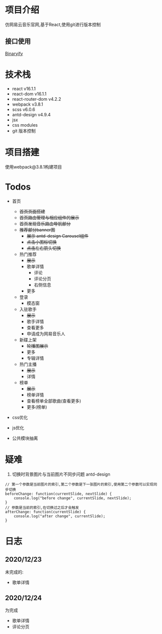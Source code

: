 # 项目介绍
仿网易云音乐官网,基于React,使用git进行版本控制

## 接口使用
[Binaryify](https://github.com/Binaryify/NeteaseCloudMusicApi)

# 技术栈
+ react v16.1.1
+ react-dom v16.1.1
+ react-router-dom v4.2.2
+ webpack v3.8.1
+ scss v6.0.6
+ antd-design v4.9.4
+ jsx
+ css modules
+ git 版本控制

# 项目搭建
使用webpack\@3.8.1构建项目

# Todos
+ 首页
	+ ~~首页页面搭建~~
	+ ~~首页路由管理与相应组件的展示~~
	+ ~~首页发现音乐路由导航部分~~
	+ ~~推荐部分banner图~~
		+ ~~展示 antd-design Carousel组件~~
		+ ~~点击小图标切换~~
		+ ~~点击左右箭头切换~~
	+ 热门推荐
		+ ~~展示~~
		+ 歌单详情
			+ 评论
			+ 评论分页
			+ 右侧信息
		+ 更多
	+ 登录
		+ 模态窗
	+ 入驻歌手
		+ ~~展示~~
		+ 歌手详情
		+ 查看更多
		+ 申请成为网易音乐人
	+ 新碟上架
		+ ~~轮播图展示~~
		+ 更多
		+ 专辑详情
	+ 热门主播
		+ ~~展示~~
		+ 详情
	+ 榜单
		+ ~~展示~~
		+ 榜单详情
		+ 查看榜单全部歌曲(查看更多)
		+ 更多(榜单)

+ css优化
+ js优化
+ 公共模块抽离


# 疑难
1. 切换时背景图片与当前图片不同步问题 antd-design
```
// 第一个参数是当前图片的索引,第二个参数是下一张图片的索引,使用第二个参数可以实现同步切换
beforeChange: function(currentSlide, nextSlide) {
	console.log("before change", currentSlide, nextSlide);
}
// 参数是当前的索引,在切换过之后才会触发
afterChange: function(currentSlide) {
	console.log("after change", currentSlide);
}
```


# 日志
## 2020/12/23 
未完成的:

+ 歌单详情

## 2020/12/24
为完成

+ 歌单详情
+ 评论分页
